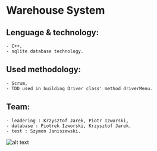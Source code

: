 # Warehouse System

## Lenguage & technology:
```
- C++,
- sqlite database technology.
```

## Used methodology:
```
- Scrum,
- TDD used in building Driver class' method driverMenu.
```


## Team:
```
- leadering : Krzysztof Jarek, Piotr Izworski,
- database : Piotrek Izworski, Krzysztof Jarek,
- test : Szymon Janiszewski.
```


![alt text](https://github.com/KrzysiekJa/Warehouse-System/blob/master/class%20diagram.png "Class diagram")